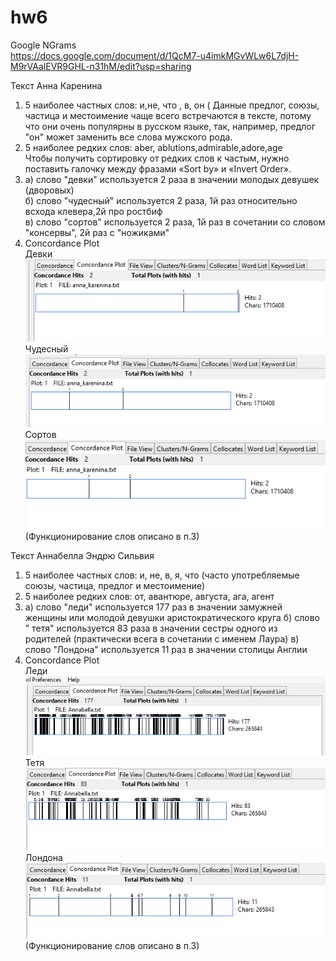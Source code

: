 # hw6
Google NGrams                                   
https://docs.google.com/document/d/1QcM7-u4imkMGvWLw6L7djH-M9rVAalEVR9GHL-n31hM/edit?usp=sharing         




Текст Анна Каренина                                         

1. 5 наиболее частных слов: и,не, что , в, он   ( Данные предлог, союзы, частица и местоимение чаще всего встречаются в тексте, потому что они очень популярны в русском языке, так, например, предлог "он" может заменить все слова мужского рода.                          
2. 5 наиболее редких слов: aber, ablutions,admirable,adore,age                              
Чтобы получить сортировку от редких слов к частым, нужно поставить галочку между фразами «Sort by» и «Invert Order».
3. а) слово "девки" используется 2 раза в значении молодых девушек (дворовых)                  
   б) слово "чудесный" используется 2 раза, 1й раз относительно всхода клевера,2й про ростбиф                                 
   в) слово "сортов" используется 2 раза, 1й раз в сочетании со словом "консервы", 2й раз с "ножиками"
 4. Concordance Plot                                                     
 Девки        
  ![](https://github.com/Masha19/hw6/blob/master/%D0%B4%D0%B5%D0%B2%D0%BA%D0%B8.PNG)                                                 
  Чудесный            
   ![](https://github.com/Masha19/hw6/blob/master/%D1%87%D1%83%D0%B4%D0%B5%D1%81%D0%BD%D1%8B%D0%B9.PNG)                      
   Сортов       
    ![](https://github.com/Masha19/hw6/blob/master/%D1%81%D0%BE%D1%80%D1%82%D0%BE%D0%B2.PNG)                         
    (Функционирование слов описано в п.3)                                  
   
   
   
   Текст  Аннабелла Эндрю Сильвия                                        
   1. 5 наиболее частных слов: и, не, в, я, что    (часто употребляемые союзы, частица, предлог и местоимение)                   
   2. 5 наиболее редких слов: от, авантюре, августа, ага, агент
   3. а) слово "леди" используется 177 раз в значении замужней женщины или молодой девушки аристократического круга
      б) слово " тетя" используется 83 раза в значении сестры одного из родителей (практически всега в сочетании с именем Лаура) 
      в) слово "Лондона" используется 11 раз в значении столицы Англии
   4. Concordance Plot    
   Леди      
    ![](https://github.com/Masha19/hw6/blob/master/%D0%BB%D0%B5%D0%B4%D0%B8.PNG)                                   
    Тетя       
   ![](https://github.com/Masha19/hw6/blob/master/%D1%82%D0%B5%D1%82%D1%8F.PNG)                                                
   Лондона       
    ![](https://github.com/Masha19/hw6/blob/master/%D0%BB%D0%BE%D0%BD%D0%B4%D0%BE%D0%BD.PNG)                      
    (Функционирование слов описано в п.3) 
      
  
